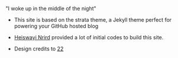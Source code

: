 "I woke up in the middle of the night"

- This site is based on the strata theme, a Jekyll theme perfect for powering your GitHub hosted blog

- [Heiswayi Nrird](https://github.com/heiswayi) provided a lot of initial codes to build this site.

- Design credits to [22](http://www.mollyma.com/)
